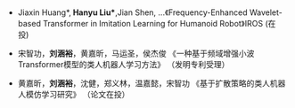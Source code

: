 - Jiaxin Huang*,<strong> Hanyu Liu*</strong>,Jian Shen, ...《Frequency-Enhanced Wavelet-based Transformer in Imitation Learning for Humanoid Robot》IROS (在投)

- 宋智功，<strong>刘涵裕</strong>，黄嘉昕，马运圣，侯杰俊 《一种基于频域增强小波Transformer模型的类人机器人学习方法》 （发明专利受理）

- 黄嘉昕，<strong>刘涵裕</strong>，沈健，郑义林，温嘉懿，宋智功 《基于扩散策略的类人机器人模仿学习研究》 （论文在投）

